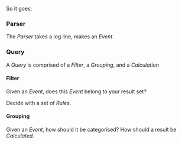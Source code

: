So it goes:

### Parser

The _Parser_ takes a log line, makes an _Event_.

### Query

A _Query_ is comprised of a _Filter_, a _Grouping_, and a _Calculation_

#### Filter

Given an _Event_, does this _Event_ belong to your result set?

Decide with a set of _Rules_.

#### Grouping

Given an _Event_, how should it be categorised? How should a result be _Calculated_.
